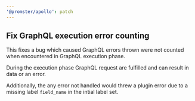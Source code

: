 ```yaml
---
'@promster/apollo': patch
---
```


## Fix GraphQL execution error counting

This fixes a bug which caused GraphQL errors thrown were not counted when
encountered in GraphQL execution phase.

During the execution phase GraphQL request are fulfilled and can result in data or an error.

Additionally, the any error not handled would threw a plugin error due to a missing label `field_name` in the intial label set.
